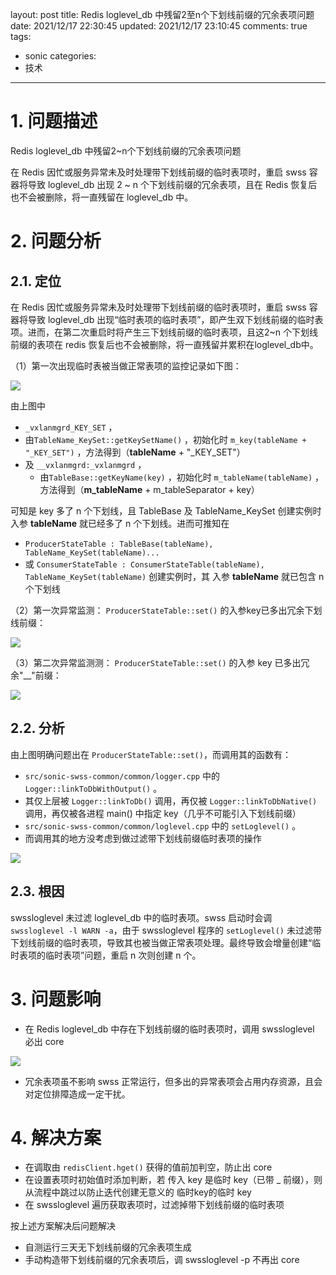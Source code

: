 layout: post
title: Redis loglevel_db 中残留2至n个下划线前缀的冗余表项问题
date: 2021/12/17 22:30:45
updated: 2021/12/17 23:10:45
comments: true
tags: 
- sonic
categories:
- 技术

---

# 1. 问题描述

Redis loglevel_db 中残留2~n个下划线前缀的冗余表项问题

在 Redis 因忙或服务异常未及时处理带下划线前缀的临时表项时，重启 swss 容器将导致 loglevel_db 出现 2 ~ n 个下划线前缀的冗余表项，且在 Redis 恢复后也不会被删除，将一直残留在 loglevel_db 中。


# 2. 问题分析

## 2.1. 定位

在 Redis 因忙或服务异常未及时处理带下划线前缀的临时表项时，重启 swss 容器将导致 loglevel_db 出现“临时表项的临时表项”，即产生双下划线前缀的临时表项。进而，在第二次重启时将产生三下划线前缀的临时表项，且这2~n 个下划线前缀的表项在 redis 恢复后也不会被删除，将一直残留并累积在loglevel_db中。

（1）第一次出现临时表被当做正常表项的监控记录如下图：

<img src="../../../../uploads/The_first_time_a_temporary_table_appears_as_a_monitoring_record_of_a_normal_table_item.png" class="full-image" />


<!-- more -->


由上图中
-  <code>_vxlanmgrd_KEY_SET</code> ，
  -  由<code>TableName_KeySet::getKeySetName()</code> ，初始化时 <code>m_key(tableName + "_KEY_SET")</code> ，方法得到（**tableName** + "_KEY_SET"）
- 及  <code>__vxlanmgrd:_vxlanmgrd</code> ，
  -  由<code>TableBase::getKeyName(key)</code>  ，初始化时 <code>m_tableName(tableName)</code> ，方法得到（**m_tableName** + m_tableSeparator + key）

可知是 key 多了 n 个下划线，且 TableBase 及 TableName_KeySet 创建实例时入参 **tableName** 就已经多了 n 个下划线。进而可推知在

-  <code>ProducerStateTable : TableBase(tableName), TableName_KeySet(tableName)...</code> 
- 或 <code>ConsumerStateTable : ConsumerStateTable(tableName), TableName_KeySet(tableName)</code> 
创建实例时，其 入参 **tableName** 就已包含  n 个下划线

（2）第一次异常监测： <code>ProducerStateTable::set()</code> 的入参key已多出冗余下划线前缀：

<img src="../../../../uploads/redis_loglevel_db_abnormal_first_monitoring.png" class="full-image" />

（3）第二次异常监测测： <code>ProducerStateTable::set()</code> 的入参 key 已多出冗余"__"前缀：

<img src="../../../../uploads/redis_loglevel_db_abnormal_second_monitoring.png" class="full-image" />

## 2.2. 分析
由上图明确问题出在 <code>ProducerStateTable::set()</code>，而调用其的函数有：
-  <code>src/sonic-swss-common/common/logger.cpp</code>  中的  <code>Logger::linkToDbWithOutput()</code> 。
  - 其仅上层被 <code>Logger::linkToDb()</code> 调用，再仅被 <code>Logger::linkToDbNative()</code> 调用，再仅被各进程 main() 中指定 key（几乎不可能引入下划线前缀）
-  <code>src/sonic-swss-common/common/loglevel.cpp</code> 中的 <code>setLoglevel()</code> 。
  - 而调用其的地方没考虑到做过滤带下划线前缀临时表项的操作

<img src="../../../../uploads/redis_loglevel_db_The_code_calls_setLoglevel_without_filtering_temporary_entries.png" class="full-image" />

## 2.3. 根因
swssloglevel 未过滤 loglevel_db 中的临时表项。swss 启动时会调 <code>swssloglevel -l WARN -a</code>，由于 swssloglevel 程序的 <code>setLoglevel()</code> 未过滤带下划线前缀的临时表项，导致其也被当做正常表项处理。最终导致会增量创建“临时表项的临时表项”问题，重启 n 次则创建 n 个。

# 3. 问题影响
- 在 Redis loglevel_db 中存在下划线前缀的临时表项时，调用 swssloglevel 必出 core

<img src="../../../../uploads/redis_loglevel_db_analysis_log_level.c++_code_is_not_judged_empty.png" class="full-image" />

- 冗余表项虽不影响 swss 正常运行，但多出的异常表项会占用内存资源，且会对定位排障造成一定干扰。

# 4. 解决方案
- 在调取由 <code>redisClient.hget()</code> 获得的值前加判空，防止出 core
- 在设置表项时初始值时添加判断，若 传入 key 是临时 key（已带 _ 前缀），则从流程中跳过以防止迭代创建无意义的 临时key的临时 key
- 在 swssloglevel 遍历获取表项时，过滤掉带下划线前缀的临时表项

按上述方案解决后问题解决
- 自测运行三天无下划线前缀的冗余表项生成
- 手动构造带下划线前缀的冗余表项后，调 swssloglevel -p 不再出 core

